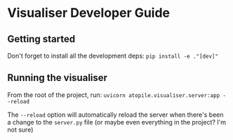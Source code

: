 # Visualiser Developer Guide

## Getting started

Don't forget to install all the development deps: `pip install -e ."[dev]"`

## Running the visualiser

From the root of the project, run: `uvicorn atopile.visualiser.server:app --reload`

The `--reload` option will automatically reload the server when there's been a change to the `server.py` file (or maybe even everything in the project? I'm not sure)
